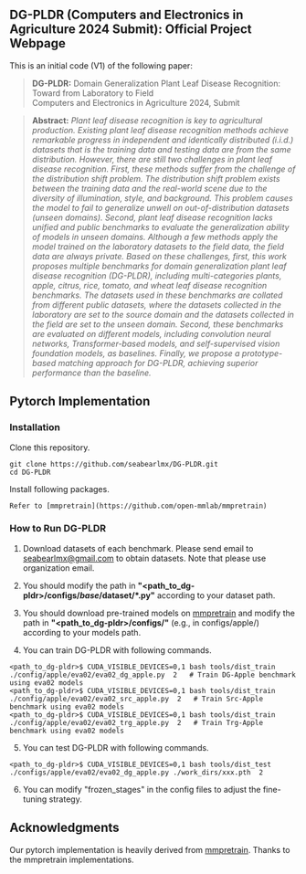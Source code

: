 ## DG-PLDR (Computers and Electronics in Agriculture 2024 Submit): Official Project Webpage
This is an initial code (V1) of the following paper:
> **DG-PLDR:** Domain Generalization Plant Leaf Disease Recognition: Toward from Laboratory to Field<br>
> Computers and Electronics in Agriculture 2024, Submit<br>

> **Abstract:** 
*Plant leaf disease recognition is key to agricultural production. Existing plant leaf disease recognition methods achieve remarkable progress in independent and identically distributed (i.i.d.) datasets that is the training data and testing data are from the same distribution. However, there are still two challenges in plant leaf disease recognition. First, these methods suffer from the challenge of the distribution shift problem. The distribution shift problem exists between the training data and the real-world scene due to the diversity of illumination, style, and background. This problem causes the model to fail to generalize unwell on out-of-distribution datasets (unseen domains). Second, plant leaf disease recognition lacks unified and public benchmarks to evaluate the generalization ability of models in unseen domains. Although a few methods apply the model trained on the laboratory datasets to the field data, the field data are always private. Based on these challenges, first, this work proposes multiple benchmarks for domain generalization plant leaf disease recognition (DG-PLDR), including multi-categories plants, apple, citrus, rice, tomato, and wheat leaf disease recognition benchmarks. The datasets used in these benchmarks are collated from different public datasets, where the datasets collected in the laboratory are set to the source domain and the datasets collected in the field are set to the unseen domain. Second, these benchmarks are evaluated on different models, including convolution neural networks, Transformer-based models, and self-supervised vision foundation models, as baselines. Finally, we propose a prototype-based matching approach for DG-PLDR, achieving superior performance than the baseline.*<br>

## Pytorch Implementation
### Installation
Clone this repository.
```
git clone https://github.com/seabearlmx/DG-PLDR.git
cd DG-PLDR
```
Install following packages.
```
Refer to [mmpretrain](https://github.com/open-mmlab/mmpretrain)
```
### How to Run DG-PLDR
1. Download datasets of each benchmark. Please send email to seabearlmx@gmail.com to obtain datasets. Note that please use organization email.

2. You should modify the path in **"<path_to_dg-pldr>/configs/_base_/dataset/*.py"** according to your dataset path.

3. You should download pre-trained models on [mmpretrain](https://github.com/open-mmlab/mmpretrain) and modify the path in **"<path_to_dg-pldr>/configs/"** (e.g., in configs/apple/) according to your models path.

4. You can train DG-PLDR with following commands.
```
<path_to_dg-pldr>$ CUDA_VISIBLE_DEVICES=0,1 bash tools/dist_train ./config/apple/eva02/eva02_dg_apple.py  2   # Train DG-Apple benchmark using eva02 models
<path_to_dg-pldr>$ CUDA_VISIBLE_DEVICES=0,1 bash tools/dist_train ./config/apple/eva02/eva02_src_apple.py  2   # Train Src-Apple benchmark using eva02 models
<path_to_dg-pldr>$ CUDA_VISIBLE_DEVICES=0,1 bash tools/dist_train ./config/apple/eva02/eva02_trg_apple.py  2   # Train Trg-Apple benchmark using eva02 models
```

5. You can test DG-PLDR with following commands.
```
<path_to_dg-pldr>$ CUDA_VISIBLE_DEVICES=0,1 bash tools/dist_test ./configs/apple/eva02/eva02_dg_apple.py ./work_dirs/xxx.pth  2
```

6. You can modify "frozen_stages" in the config files to adjust the fine-tuning strategy.

## Acknowledgments
Our pytorch implementation is heavily derived from [mmpretrain]([https://github.com/shachoi/RobustNet](https://github.com/open-mmlab/mmpretrain)).
Thanks to the mmpretrain implementations.
